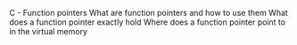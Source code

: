 C - Function pointers
What are function pointers and how to use them
What does a function pointer exactly hold
Where does a function pointer point to in the virtual memory
